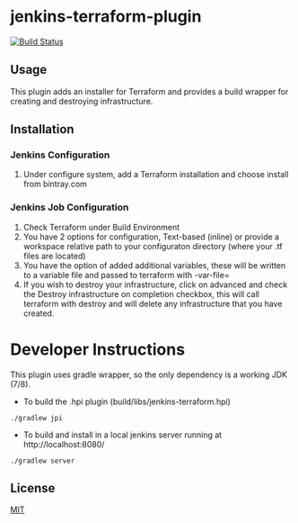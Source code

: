 # jenkins-terraform-plugin

[![Build Status](https://travis-ci.org/dpires/jenkins-terraform-plugin.png?branch=master)](https://travis-ci.org/dpires/jenkins-terraform-plugin)

## Usage

This plugin adds an installer for Terraform and provides a build wrapper for creating and destroying infrastructure.

## Installation

### Jenkins Configuration
1. Under configure system, add a Terraform installation and choose install from bintray.com

### Jenkins Job Configuration

1. Check Terraform under Build Environment
2. You have 2 options for configuration, Text-based (inline) or provide a workspace relative path to your configuraton directory (where your .tf files are located)
3. You have the option of added additional variables, these will be written to a variable file and passed to terraform with -var-file=
4. If you wish to destroy your infrastructure, click on advanced and check the Destroy infrastructure on completion checkbox, this will call terraform with destroy and will delete any infrastructure that you have created.


# Developer Instructions

This plugin uses gradle wrapper, so the only dependency is a working JDK (7/8).

* To build the .hpi plugin (build/libs/jenkins-terraform.hpi)
```
./gradlew jpi
```
* To build and install in a local jenkins server running at http://localhost:8080/
```
./gradlew server
```

## License

[MIT](LICENSE)
